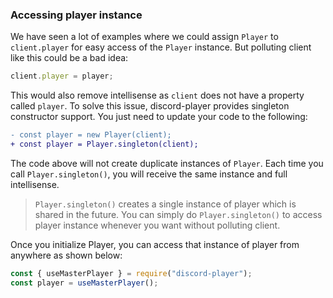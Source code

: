 ### Accessing player instance

We have seen a lot of examples where we could assign `Player` to `client.player` for easy access of the `Player` instance. But polluting client like this could be a bad idea:

```js
client.player = player;
```

This would also remove intellisense as `client` does not have a property called `player`. To solve this issue, discord-player provides singleton constructor support. You just need to update your code to the following:

```diff
- const player = new Player(client);
+ const player = Player.singleton(client);
```

The code above will not create duplicate instances of `Player`. Each time you call `Player.singleton()`, you will receive the same instance and full intellisense.

> `Player.singleton()` creates a single instance of player which is shared in the future. You can simply do `Player.singleton()` to access player instance whenever you want without polluting client.

Once you initialize Player, you can access that instance of player from anywhere as shown below:

```js
const { useMasterPlayer } = require("discord-player");
const player = useMasterPlayer();
```